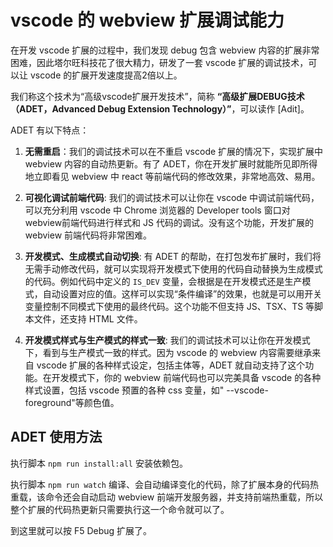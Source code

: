 # vscode 的 webview 扩展调试能力

在开发 vscode 扩展的过程中，我们发现 debug 包含 webview 内容的扩展非常困难，因此塔尔旺科技花了很大精力，研发了一套 vscode 扩展的调试技术，可以让 vscode 的扩展开发速度提高2倍以上。

我们称这个技术为“高级vscode扩展开发技术”，简称 **“高级扩展DEBUG技术（ADET，Advanced Debug Extension Technology）”**，可以读作 [Adit]。

ADET 有以下特点：

1. **无需重启**：我们的调试技术可以在不重启 vscode 扩展的情况下，实现扩展中 webview 内容的自动热更新。有了 ADET，你在开发扩展时就能所见即所得地立即看见 webview 中 react 等前端代码的修改效果，非常地高效、易用。

2. **可视化调试前端代码**: 我们的调试技术可以让你在 vscode 中调试前端代码，可以充分利用 vscode 中 Chrome 浏览器的 Developer tools 窗口对webview前端代码进行样式和 JS 代码的调试。没有这个功能，开发扩展的 webview 前端代码将非常困难。

3. **开发模式、生成模式自动切换**: 有 ADET 的帮助，在打包发布扩展时，我们将无需手动修改代码，就可以实现将开发模式下使用的代码自动替换为生成模式的代码。例如代码中定义的 `IS_DEV` 变量，会根据是在开发模式还是生产模式，自动设置对应的值。这样可以实现“条件编译”的效果，也就是可以用开关变量控制不同模式下使用的最终代码。这个功能不但支持 JS、TSX、TS 等脚本文件，还支持 HTML 文件。

4. **开发模式样式与生产模式的样式一致**: 我们的调试技术可以让你在开发模式下，看到与生产模式一致的样式。因为 vscode 的 webview 内容需要继承来自 vscode 扩展的各种样式设定，包括主体等，ADET 就自动支持了这个功能。在开发模式下，你的 webview 前端代码也可以完美具备 vscode 的各种样式设置，包括 vscode 预置的各种 css 变量，如"
--vscode-foreground"等颜色值。

## ADET 使用方法

执行脚本 `npm run install:all` 安装依赖包。

执行脚本 `npm run watch` 编译、会自动编译变化的代码，除了扩展本身的代码热重载，该命令还会自动启动 webview 前端开发服务器，并支持前端热重载，所以整个扩展的代码热更新只需要执行这一个命令就可以了。

到这里就可以按 F5 Debug 扩展了。
